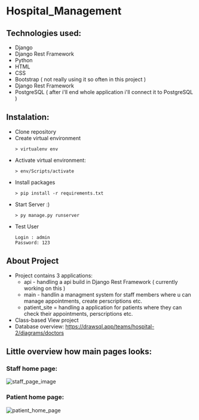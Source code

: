 # Hospital_Management
## Technologies used:
  - Django
  - Django Rest Framework
  - Python
  - HTML
  - CSS
  - Bootstrap ( not really using it so often in this project )
  - Django Rest Framework
  - PostgreSQL ( after i'll end whole application i'll connect it to PostgreSQL )
## Instalation:
  - Clone repository
  - Create virtual environment
    ```
    > virtualenv env
    ```
  - Activate virtual environment:
    ```
    > env/Scripts/activate
    ```
  - Install packages
    ```
    > pip install -r requirements.txt
    ```
  - Start Server :)
    ```
    > py manage.py runserver
    ```
  - Test User
    ```
    Login : admin
    Password: 123
    ```
## About Project
  - Project contains 3 applications:
      - api - handling a api build in Django Rest Framework ( currently working on this )
      - main - handlin a managment system for staff members where u can manage appointments, create perscriptions etc.
      - patient_site = handling a application for patients where they can check their appointments, perscriptions etc.
  - Class-based View project
  - Database overview: https://drawsql.app/teams/hospital-2/diagrams/doctors

## Little overview how main pages looks:
### Staff home page:
![staff_page_image](https://github.com/RadekKusiak71/Hospital_Management/assets/121208184/91c2d08a-b09d-4335-9333-026ac19bcf8a)
### Patient home page:
![patient_home_page](https://github.com/RadekKusiak71/Hospital_Management/assets/121208184/713d55b9-2910-47cf-9613-2930ac91976d)

        

